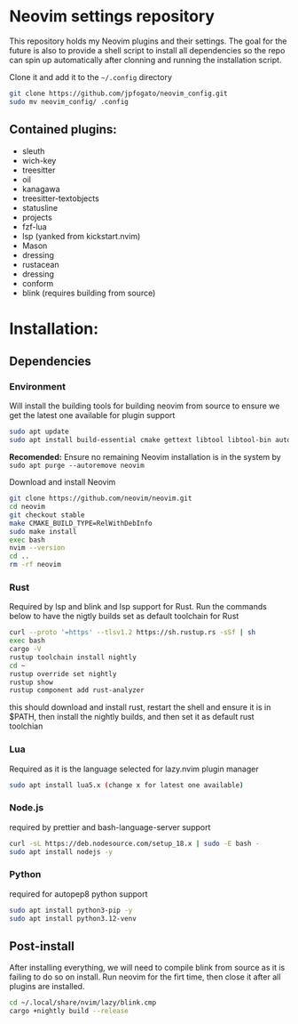 # Neovim settings repository

This repository holds my Neovim plugins and their settings. 
The goal for the future is also to provide a shell script to install all dependencies so the repo can spin up automatically after clonning and running the installation script.

Clone it and add it to the `~/.config` directory

```bash
git clone https://github.com/jpfogato/neovim_config.git
sudo mv neovim_config/ .config
```

## Contained plugins:

- sleuth
- wich-key
- treesitter
- oil
- kanagawa
- treesitter-textobjects
- statusline
- projects
- fzf-lua
- lsp (yanked from kickstart.nvim)
- Mason
- dressing
- rustacean
- dressing
- conform
- blink (requires building from source)

# Installation:

## Dependencies

### Environment
Will install the building tools for building neovim from source to ensure we get the latest one available for plugin support

```bash
sudo apt update
sudo apt install build-essential cmake gettext libtool libtool-bin autoconf automake pkg-config unzip git
```
**Recomended:** Ensure no remaining Neovim installation is in the system by `sudo apt purge --autoremove neovim`

Download and install Neovim

```bash
git clone https://github.com/neovim/neovim.git
cd neovim
git checkout stable
make CMAKE_BUILD_TYPE=RelWithDebInfo
sudo make install
exec bash
nvim --version
cd ..
rm -rf neovim
```

### Rust
Required by lsp and blink and lsp support for Rust.
Run the commands below to have the nigtly builds set as default toolchain for Rust

```bash
curl --proto '=https' --tlsv1.2 https://sh.rustup.rs -sSf | sh
exec bash
cargo -V
rustup toolchain install nightly
cd ~
rustup override set nightly
rustup show
rustup component add rust-analyzer
```

this should download and install rust, restart the shell and ensure it is in $PATH, then install the nightly builds, and then set it as default rust toolchian

### Lua
Required as it is the language selected for lazy.nvim plugin manager
```bash
sudo apt install lua5.x (change x for latest one available)
```

### Node.js
required by prettier and bash-language-server support

```bash
curl -sL https://deb.nodesource.com/setup_18.x | sudo -E bash -
sudo apt install nodejs -y
```

### Python
required for autopep8 python support

```bash
sudo apt install python3-pip -y
sudo apt install python3.12-venv
```

## Post-install 
After installing everything, we will need to compile blink from source as it is failing to do so on install.
Run neovim for the firt time, then close it after all plugins are installed.

```bash
cd ~/.local/share/nvim/lazy/blink.cmp
cargo +nightly build --release
```
